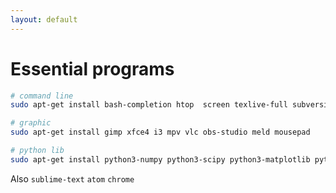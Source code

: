 ```yaml
---
layout: default
---
```


# Essential programs

```bash
# command line
sudo apt-get install bash-completion htop  screen texlive-full subversion iotop iftop  terminator ipython3 python3-pip

# graphic
sudo apt-get install gimp xfce4 i3 mpv vlc obs-studio meld mousepad

# python lib
sudo apt-get install python3-numpy python3-scipy python3-matplotlib python3-bs4 python3-tqdm python3-natsort python3-pyperclip python3-socks python3-selenium
```

Also `sublime-text` `atom` `chrome`
